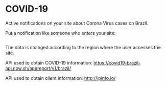 # COVID-19
Active notifications on your site about Corona Virus cases on Brazil.

Put a notification like someone who enters your site:

<img src="">

The data is changed according to the region where the user accesses the site.

API used to obtain COVID-19 information:
https://covid19-brazil-api.now.sh/api/report/v1/brazil/

API used to obtain client information:
http://ipinfo.io/
